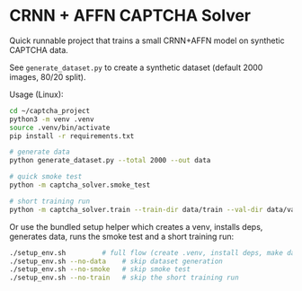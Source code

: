 # CRNN + AFFN CAPTCHA Solver

Quick runnable project that trains a small CRNN+AFFN model on synthetic CAPTCHA data.

See `generate_dataset.py` to create a synthetic dataset (default 2000 images, 80/20 split).

Usage (Linux):

```bash
cd ~/captcha_project
python3 -m venv .venv
source .venv/bin/activate
pip install -r requirements.txt

# generate data
python generate_dataset.py --total 2000 --out data

# quick smoke test
python -m captcha_solver.smoke_test

# short training run
python -m captcha_solver.train --train-dir data/train --val-dir data/val --epochs 2 --batch-size 8
```

Or use the bundled setup helper which creates a venv, installs deps, generates data,
runs the smoke test and a short training run:

```bash
./setup_env.sh         # full flow (create .venv, install deps, make data, smoke test, short train)
./setup_env.sh --no-data    # skip dataset generation
./setup_env.sh --no-smoke   # skip smoke test
./setup_env.sh --no-train   # skip the short training run
```

